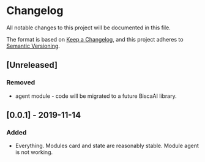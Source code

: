# Changelog
All notable changes to this project will be documented in this file.

The format is based on [Keep a Changelog](https://keepachangelog.com/en/1.0.0/),
and this project adheres to [Semantic Versioning](https://semver.org/spec/v2.0.0.html).

## [Unreleased]
### Removed
- agent module - code will be migrated to a future BiscaAI library.

## [0.0.1] - 2019-11-14
### Added
- Everything. Modules card and state are reasonably stable. Module agent is not working.